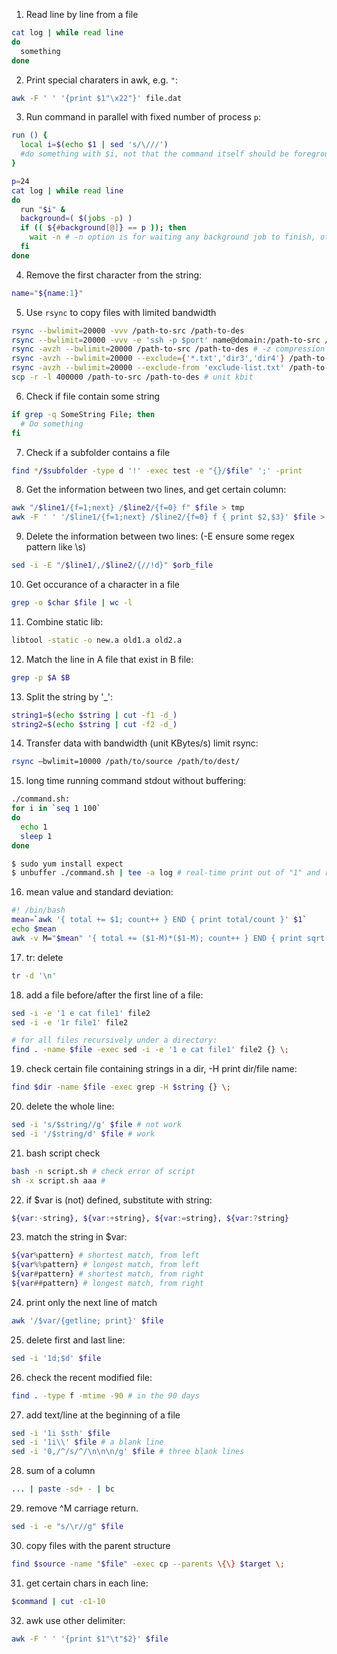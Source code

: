 1. Read line by line from a file
```bash
cat log | while read line
do
  something
done
```

2. Print special charaters in awk, e.g. `"`:
```bash
awk -F ' ' '{print $1"\x22"}' file.dat
```

3. Run command in parallel with fixed number of process `p`:
```bash
run () {
  local i=$(echo $1 | sed 's/\///')
  #do something with $i, not that the command itself should be foreground
}

p=24
cat log | while read line
do
  run "$i" &
  background=( $(jobs -p) )
  if (( ${#background[@]} == p )); then
    wait -n # -n option is for waiting any background job to finish, otherwise until all jobs finish
  fi
done

```

4. Remove the first character from the string:
```bash
name="${name:1}"
```

5. Use `rsync` to copy files with limited bandwidth
```bash
rsync --bwlimit=20000 -vvv /path-to-src /path-to-des
rsync --bwlimit=20000 -vvv -e 'ssh -p $port' name@domain:/path-to-src /path-to-des
rsync -avzh --bwlimit=20000 /path-to-src /path-to-des # -z compression
rsync -avzh --bwlimit=20000 --exclude={'*.txt','dir3','dir4'} /path-to-src /path-to-des
rsync -avzh --bwlimit=20000 --exclude-from 'exclude-list.txt' /path-to-src /path-to-des
scp -r -l 400000 /path-to-src /path-to-des # unit kbit
```

6. Check if file contain some string
```bash
if grep -q SomeString File; then
  # Do something
fi
```

7. Check if a subfolder contains a file
```bash
find */$subfolder -type d '!' -exec test -e "{}/$file" ';' -print
```

8. Get the information between two lines, and get certain column:
```bash
awk "/$line1/{f=1;next} /$line2/{f=0} f" $file > tmp
awk -F ' ' '/$line1/{f=1;next} /$line2/{f=0} f { print $2,$3}' $file > tmp
```

9. Delete the information between two lines: (-E ensure some regex pattern like \s)
```bash
sed -i -E "/$line1/,/$line2/{//!d}" $orb_file
```

10. Get occurance of a character in a file
```bash
grep -o $char $file | wc -l
```

11. Combine static lib:
```bash
libtool -static -o new.a old1.a old2.a
```

12. Match the line in A file that exist in B file:
```bash
grep -p $A $B
```

13. Split the string by '_':
```bash
string1=$(echo $string | cut -f1 -d_)
string2=$(echo $string | cut -f2 -d_)
```

14. Transfer data with bandwidth (unit KBytes/s) limit rsync:
```bash
rsync –bwlimit=10000 /path/to/source /path/to/dest/
```

15. long time running command stdout without buffering:
```bash
./command.sh:
for i in `seq 1 100`
do 
  echo 1
  sleep 1
done

$ sudo yum install expect
$ unbuffer ./command.sh | tee -a log # real-time print out of "1" and redirect to log file
```

16. mean value and standard deviation:
```bash
#! /bin/bash
mean=`awk '{ total += $1; count++ } END { print total/count }' $1`
echo $mean
awk -v M="$mean" '{ total += ($1-M)*($1-M); count++ } END { print sqrt(total/count) }' $1
```

17. tr: delete
```bash
tr -d '\n'
```

18. add a file before/after the first line of a file:
```bash
sed -i -e '1 e cat file1' file2
sed -i -e '1r file1' file2

# for all files recursively under a directory:
find . -name $file -exec sed -i -e '1 e cat file1' file2 {} \;
```

19. check certain file containing strings in a dir, -H print dir/file name:
```bash
find $dir -name $file -exec grep -H $string {} \;
```

20. delete the whole line:
```bash
sed -i 's/$string//g' $file # not work
sed -i '/$string/d' $file # work
```

21. bash script check
```bash
bash -n script.sh # check error of script
sh -x script.sh aaa #
```

22. if $var is (not) defined, substitute with string:
```bash
${var:-string}, ${var:+string}, ${var:=string}, ${var:?string}
```

23. match the string in $var:
```bash
${var%pattern} # shortest match, from left
${var%%pattern} # longest match, from left
${var#pattern} # shortest match, from right
${var##pattern} # longest match, from right
```

24. print only the next line of match
```bash
awk '/$var/{getline; print}' $file
```

25. delete first and last line:
```bash
sed -i '1d;$d' $file
```

26. check the recent modified file:
```bash
find . -type f -mtime -90 # in the 90 days
```

27. add text/line at the beginning of a file
```bash
sed -i '1i $sth' $file
sed -i '1i\\' $file # a blank line
sed -i '0,/^/s/^/\n\n\n/g' $file # three blank lines
```

28. sum of a column
```bash
... | paste -sd+ - | bc
```

29. remove ^M carriage return.
```bash
sed -i -e "s/\r//g" $file
```

30. copy files with the parent structure
```bash
find $source -name "$file" -exec cp --parents \{\} $target \;
```

31. get certain chars in each line:
```bash
$command | cut -c1-10
```

32. awk use other delimiter:
```bash
awk -F ' ' '{print $1"\t"$2}' $file
```

